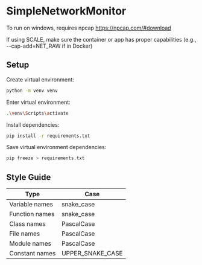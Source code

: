 # SimpleNetworkMonitor

To run on windows, requires npcap https://npcap.com/#download

If using SCALE, make sure the container or app has proper capabilities (e.g., --cap-add=NET_RAW if in Docker)

## Setup

Create virtual environment:

```bash
python -m venv venv
```

Enter virtual environment:

```bash
.\venv\Scripts\activate
```

Install dependencies:

```bash
pip install -r requirements.txt
```

Save virtual environment dependencies:

```bash
pip freeze > requirements.txt
```

## Style Guide

| Type           | Case             |
| -------------- | ---------------- |
| Variable names | snake_case       |
| Function names | snake_case       |
| Class names    | PascalCase       |
| File names     | PascalCase       |
| Module names   | PascalCase       |
| Constant names | UPPER_SNAKE_CASE |
